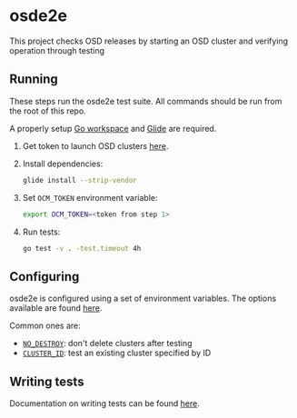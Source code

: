 # osde2e

This project checks OSD releases by starting an OSD cluster and verifying operation through testing

## Running
These steps run the osde2e test suite. All commands should be run from the root of this repo.

A properly setup [Go workspace](https://golang.org/doc/code.html#GOPATH) and [Glide](https://github.com/Masterminds/glide#install) are required.

1. Get token to launch OSD clusters [here](https://cloud.redhat.com/openshift/token).

1. Install dependencies:
    ```bash
    glide install --strip-vendor
    ```
1. Set `OCM_TOKEN` environment variable:
    ```bash
    export OCM_TOKEN=<token from step 1>
    ```
1. Run tests:
    ```bash
    go test -v . -test.timeout 4h
    ```

## Configuring
osde2e is configured using a set of environment variables.
The options available are found [here](./docs/Options.md).

Common ones are:
- [`NO_DESTROY`](./docs/Options.md#no_destroy): don't delete clusters after testing
- [`CLUSTER_ID`](./docs/Options.md#cluster_id): test an existing cluster specified by ID

## Writing tests
Documentation on writing tests can be found [here](./docs/Writing-Tests.md).
